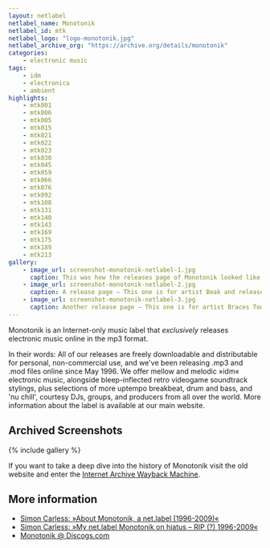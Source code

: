 ```yaml
---
layout: netlabel
netlabel_name: Monotonik
netlabel_id: mtk
netlabel_logo: "logo-monotonik.jpg"
netlabel_archive_org: "https://archive.org/details/monotonik"
categories:
    - electronic music
tags:
    - idm
    - electronica
    - ambient
highlights:
    - mtk001
    - mtk006
    - mtk005
    - mtk015
    - mtk021
    - mtk022
    - mtk023
    - mtk030
    - mtk045
    - mtk059
    - mtk066
    - mtk076
    - mtk092
    - mtk108
    - mtk131
    - mtk140
    - mtk143
    - mtk169
    - mtk175
    - mtk189
    - mtk213
gallery:
    - image_url: screenshot-monotonik-netlabel-1.jpg
      caption: This was how the releases page of Monotonik looked like
    - image_url: screenshot-monotonik-netlabel-2.jpg
      caption: A release page – This one is for artist Beak and release mtk136
    - image_url: screenshot-monotonik-netlabel-3.jpg
      caption: Another release page – This one is for artist Braces Tower, release mtk131
---
```

Monotonik is an Internet-only music label that *exclusively* releases electronic music online in the mp3 format.

In their words: All of our releases are freely downloadable and distributable for personal, non-commercial use, and we've been releasing .mp3 and .mod files online since May 1996. We offer mellow and melodic »idm« electronic music, alongside bleep-inflected retro videogame soundtrack stylings, plus selections of more uptempo breakbeat, drum and bass, and 'nu chill', courtesy DJs, groups, and producers from all over the world. More information about the label is available at our main website.



## Archived Screenshots

{% include gallery %}

If you want to take a deep dive into the history of Monotonik visit the old website and enter the [Internet Archive Wayback Machine][4].


## More information

- [Simon Carless: »About Monotonik, a net.label (1996-2009)«][1]
- [Simon Carless: »My net.label Monotonik on hiatus – RIP (?) 1996-2009«][2]
- [Monotonik @ Discogs.com][3]



 [1]: http://www.simoncarless.com/monotonik-a-net-label-1996-200/
 [2]: http://www.simoncarless.com/2009/12/my-netlabel-monotonik-on-hiatus-rip-1996-2009/
 [3]: http://www.discogs.com/label/Monotonik
 [4]: https://web.archive.org/web/20100312053402/http://www.monotonik.com/
 [5]: #
 [6]: #
 [7]: #
 [8]: #
 [9]: #
 [10]: #